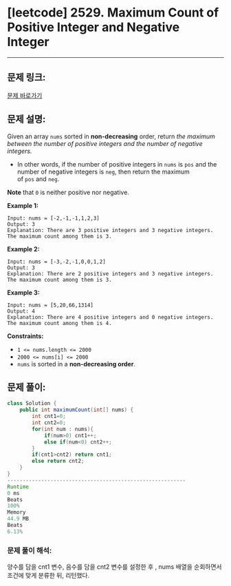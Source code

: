 # [leetcode] 2529. Maximum Count of Positive Integer and Negative Integer

---

## 문제 링크:

[문제 바로가기](https://leetcode.com/problems/maximum-count-of-positive-integer-and-negative-integer/description/)

## 문제 설명:

Given an array `nums` sorted in **non-decreasing** order, return *the maximum between the number of positive integers and the number of negative integers.*

- In other words, if the number of positive integers in `nums` is `pos` and the number of negative integers is `neg`, then return the maximum of `pos` and `neg`.

**Note** that `0` is neither positive nor negative.

**Example 1:**

```
Input: nums = [-2,-1,-1,1,2,3]
Output: 3
Explanation: There are 3 positive integers and 3 negative integers. The maximum count among them is 3.

```

**Example 2:**

```
Input: nums = [-3,-2,-1,0,0,1,2]
Output: 3
Explanation: There are 2 positive integers and 3 negative integers. The maximum count among them is 3.

```

**Example 3:**

```
Input: nums = [5,20,66,1314]
Output: 4
Explanation: There are 4 positive integers and 0 negative integers. The maximum count among them is 4.

```

**Constraints:**

- `1 <= nums.length <= 2000`
- `2000 <= nums[i] <= 2000`
- `nums` is sorted in a **non-decreasing order**.

## 문제 풀이:

```java
class Solution {
    public int maximumCount(int[] nums) {
        int cnt1=0;
        int cnt2=0;
        for(int num : nums){
            if(num>0) cnt1++;
            else if(num<0) cnt2++;
        }
        if(cnt1>cnt2) return cnt1;
        else return cnt2;
    }
}
----------------------------------------------------------
Runtime
0 ms
Beats
100%
Memory
44.9 MB
Beats
6.13%
```

### **문제 풀이 해석:**

양수를 담을 cnt1 변수, 음수를 담을 cnt2 변수를 설정한 후 , nums 배열을 순회하면서 조건에 맞게 분류한 뒤, 리턴했다.